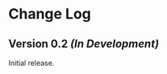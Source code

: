 Change Log
==========

Version 0.2 *(In Development)*
------------------------------

Initial release.
